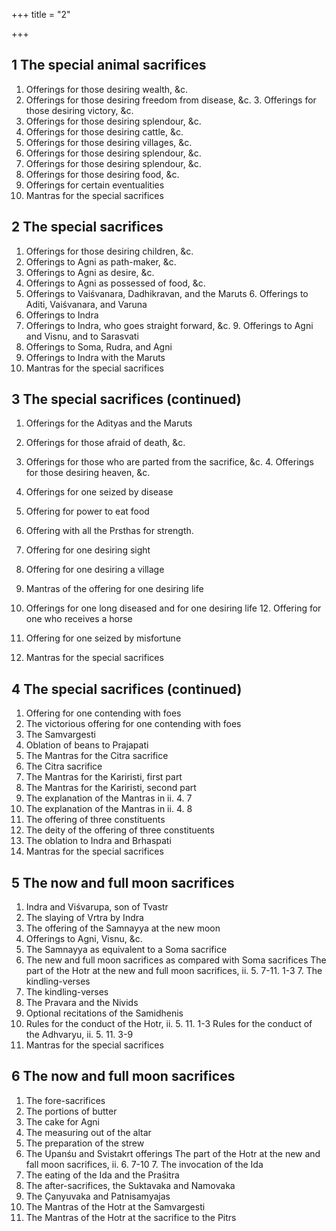 +++
title = "2"

+++
## 1 The special animal sacrifices
1. Offerings for those desiring wealth, &c.
2. Offerings for those desiring freedom from disease, &c. 3. Offerings for those desiring victory, &c.
4. Offerings for those desiring splendour, &c.
5. Offerings for those desiring cattle, &c.
6. Offerings for those desiring villages, &c.
7. Offerings for those desiring splendour, &c.
8. Offerings for those desiring splendour, &c.
9. Offerings for those desiring food, &c.
10. Offerings for certain eventualities
11. Mantras for the special sacrifices
## 2 The special sacrifices
1. Offerings for those desiring children, &c.
2. Offerings to Agni as path-maker, &c.
3. Offerings to Agni as desire, &c.
4. Offerings to Agni as possessed of food, &c.
5. Offerings to Vaiśvanara, Dadhikravan, and the Maruts 6. Offerings to Aditi, Vaiśvanara, and Varuna
7. Offerings to Indra
8. Offerings to Indra, who goes straight forward, &c. 9. Offerings to Agni and Visnu, and to Sarasvati
10. Offerings to Soma, Rudra, and Agni
11. Offerings to Indra with the Maruts
12. Mantras for the special sacrifices
## 3 The special sacrifices (continued)
1. Offerings for the Adityas and the Maruts
2. Offerings for those afraid of death, &c.
3. Offerings for those who are parted from the sacrifice, &c. 4. Offerings for those desiring heaven, &c.
5. Offerings for one seized by disease
6. Offering for power to eat food
7. Offering with all the Prsthas for strength.
8. Offering for one desiring sight
9. Offering for one desiring a village
10. Mantras of the offering for one desiring life
11. Offerings for one long diseased and for one desiring life 12. Offering for one who receives a horse

13. Offering for one seized by misfortune
14. Mantras for the special sacrifices
## 4 The special sacrifices (continued)
1. Offering for one contending with foes
2. The victorious offering for one contending with foes
3. The Samvargesti
4. Oblation of beans to Prajapati
5. The Mantras for the Citra sacrifice
6. The Citra sacrifice
7. The Mantras for the Kariristi, first part
8. The Mantras for the Kariristi, second part
9. The explanation of the Mantras in ii. 4. 7
10. The explanation of the Mantras in ii. 4. 8
11. The offering of three constituents
12. The deity of the offering of three constituents
13. The oblation to Indra and Brhaspati
14. Mantras for the special sacrifices
## 5 The now and full moon sacrifices
1. Indra and Viśvarupa, son of Tvastr
2. The slaying of Vrtra by Indra
3. The offering of the Samnayya at the new moon
4. Offerings to Agni, Visnu, &c.
5. The Samnayya as equivalent to a Soma sacrifice
6. The new and full moon sacrifices as compared with Soma sacrifices The part of the Hotr at the new and full moon sacrifices, ii. 5. 7-11. 1-3 7. The kindling-verses
8. The kindling-verses
9. The Pravara and the Nivids
10. Optional recitations of the Samidhenis
11. Rules for the conduct of the Hotr, ii. 5. 11. 1-3
    Rules for the conduct of the Adhvaryu, ii. 5. 11. 3-9
12. Mantras for the special sacrifices
## 6 The now and full moon sacrifices
1. The fore-sacrifices
2. The portions of butter
3. The cake for Agni
4. The measuring out of the altar
5. The preparation of the strew
6. The Upanśu and Svistakrt offerings
   The part of the Hotr at the new and fall moon sacrifices, ii. 6. 7-10 7. The invocation of the Ida
8. The eating of the Ida and the Praśitra
9. The after-sacrifices, the Suktavaka and Namovaka
10. The Çanyuvaka and Patnisamyajas
11. The Mantras of the Hotr at the Samvargesti
12. The Mantras of the Hotr at the sacrifice to the Pitrs